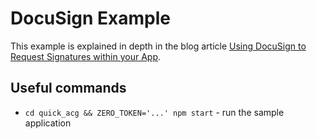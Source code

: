 # DocuSign Example

This example is explained in depth in the blog article [Using DocuSign to Request Signatures within your App](https://www.tryzero.com/blog/using-docusign-to-request-signatures-within-your-app).

## Useful commands

- `cd quick_acg && ZERO_TOKEN='...' npm start` - run the sample application
